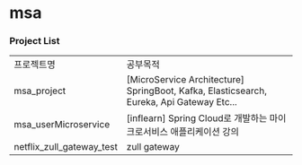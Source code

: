 # msa

### Project List
| | |
|-|-|
|프로젝트명|공부목적|
|msa_project|[MicroService Architecture] SpringBoot, Kafka, Elasticsearch, Eureka, Api Gateway Etc...|
|msa_userMicroservice|[inflearn] Spring Cloud로 개발하는 마이크로서비스 애플리케이션 강의|
|netflix_zull_gateway_test|zull gateway|
